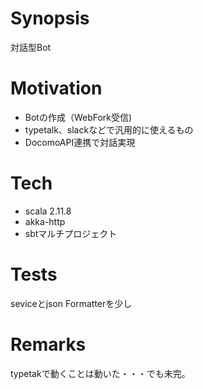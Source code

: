 # Synopsis
対話型Bot

# Motivation
* Botの作成（WebFork受信)
* typetalk、slackなどで汎用的に使えるもの
* DocomoAPI連携で対話実現

# Tech
* scala 2.11.8
* akka-http
* sbtマルチプロジェクト

# Tests
seviceとjson Formatterを少し

# Remarks
typetakで動くことは動いた・・・でも未完。
